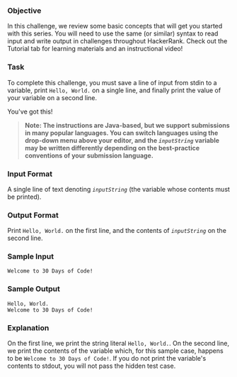 ### Objective
In this challenge, we review some basic concepts that will get you started with this series. You will need to use the same (or similar) syntax to read input and write output in challenges throughout HackerRank. Check out the Tutorial tab for learning materials and an instructional video!

### Task
To complete this challenge, you must save a line of input from stdin to a variable, print `Hello, World.` on a single line, and finally print the value of your variable on a second line.

You've got this!

> **Note: The instructions are Java-based, but we support submissions in many popular languages. You can switch languages using the drop-down menu above your editor, and the *`inputString`* variable may be written differently depending on the best-practice conventions of your submission language.**

### Input Format

A single line of text denoting *`inputString`* (the variable whose contents must be printed).

### Output Format

Print `Hello, World.` on the first line, and the contents of *`inputString`* on the second line.

### Sample Input

```
Welcome to 30 Days of Code!
```

### Sample Output

```
Hello, World. 
Welcome to 30 Days of Code!
```
### Explanation

On the first line, we print the string literal `Hello, World.`. On the second line, we print the contents of the  variable which, for this sample case, happens to be `Welcome to 30 Days of Code!`. If you do not print the variable's contents to stdout, you will not pass the hidden test case.
